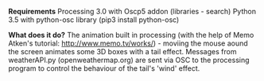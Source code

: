 **Requirements**
Processing 3.0 with Oscp5 addon (libraries - search)
Python 3.5 with python-osc library (pip3 install python-osc)

**What does it do?**
The animation built in processing (with the help of Memo Atken's tutorial: http://www.memo.tv/works/) - moviing the mouse aound the screen animates some 
3D boxes with a tail effect. Messages from weatherAPI.py (openweathermap.org) are sent via OSC to the processing program to control the behaviour of the tail's 'wind' effect.
